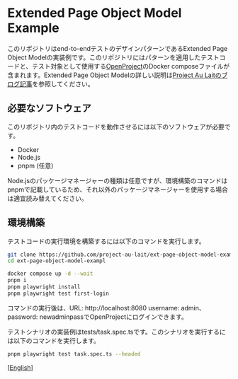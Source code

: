 # Extended Page Object Model Example

このリポジトリはend-to-endテストのデザインパターンであるExtended Page Object Modelの実装例です。このリポジトリにはパターンを適用したテストコードと、テスト対象として使用する[OpenProject](https://www.openproject.org/)のDocker composeファイルが含まれます。Extended Page Object Modelの詳しい説明は[Project Au Laitのブログ記事](https://zenn.dev/prj_au_lait_jp/articles/2db136bdb2919e)を参照してください。

## 必要なソフトウェア

このリポジトリ内のテストコードを動作させるには以下のソフトウェアが必要です。

- Docker
- Node.js
- pnpm (任意)

Node.jsのパッケージマネージャーの種類は任意ですが、環境構築のコマンドはpnpmで記載しているため、それ以外のパッケージマネージャーを使用する場合は適宜読み替えてください。

## 環境構築

テストコードの実行環境を構築するには以下のコマンドを実行します。

```sh
git clone https://github.com/project-au-lait/ext-page-object-model-example.git
cd ext-page-object-model-exampl

docker compose up -d --wait
pnpm i
pnpm playwright install
pnpm playwright test first-login
```

コマンドの実行後は、URL: http://localhost:8080 username: admin、password: newadminpassでOpenProjectにログインできます。

テストシナリオの実装例はtests/task.spec.tsです。このシナリオを実行するには以下のコマンドを実行します。

```sh
pnpm playwright test task.spec.ts --headed
```

[[English](README.md)]